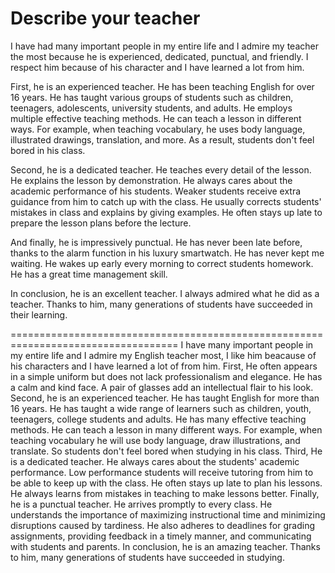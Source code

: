 # Describe your teacher

I have had many important people in my entire life and I admire my teacher the most because he is experienced, dedicated, punctual, and friendly. I respect him because of his character and I have learned a lot from him.

First, he is an experienced teacher. He has been teaching English for over 16 years. He has taught various groups of students such as children, teenagers, adolescents, university students, and adults. He employs multiple effective teaching methods. He can teach a lesson in different ways. For example, when teaching vocabulary, he uses body language, illustrated drawings, translation, and more. As a result, students don't feel bored in his class.

Second, he is a dedicated teacher. He teaches every detail of the lesson. He explains the lesson by demonstration. He always cares about the academic performance of his students. Weaker students receive extra guidance from him to catch up with the class. He usually corrects students' mistakes in class and explains by giving examples. He often stays up late to prepare the lesson plans before the lecture.

And finally, he is impressively punctual. He has never been late before, thanks to the alarm function in his luxury smartwatch. He has never kept me waiting. He wakes up early every morning to correct students homework. He has a great time management skill.

In conclusion, he is an excellent teacher. I always admired what he did as a teacher. Thanks to him, many generations of students have succeeded in their learning.

===================================================================================
I have many important people in my entire life and I admire my English teacher most, I like him beacause of his characters and I have learned a lot of from him.
First, He often appears in a simple uniform but does not lack professionalism and elegance. He has a calm and kind face. A pair of glasses add an intellectual flair to his look.
Second, he is an experienced teacher. He has taught English for more than 16 years. He has taught a wide range of learners such as children, youth, teenagers, college students and adults. He has many effective teaching methods. He can teach a lesson in many different ways. For example, when teaching vocabulary he will use body language, draw illustrations, and translate. So students don't feel bored when studying in his class.
Third, He is a dedicated teacher. He always cares about the students' academic performance. Low performance students will receive tutoring from him to be able to keep up with the class.  He often stays up late to plan his lessons. He always learns from mistakes in teaching to make lessons better.
Finally, he is a punctual teacher. He arrives promptly to every class. He understands the importance of maximizing instructional time and minimizing disruptions caused by tardiness. He also adheres to deadlines for grading assignments, providing feedback in a timely manner, and communicating with students and parents. 
In conclusion, he is an amazing teacher. Thanks to him, many generations of students have succeeded in studying.
